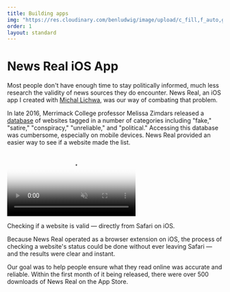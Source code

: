 ```yaml
---
title: Building apps
img: "https://res.cloudinary.com/benludwig/image/upload/c_fill,f_auto,g_center,h_1415,q_auto:best,w_1000/v1523413625/newsrealpreview_dqprjf.png"
order: 1
layout: standard
---
```

<div class="page revealblock">
  <div class="type-column">
    <h1>News Real iOS App</h1>
    <p>Most people don't have enough time to stay politically informed, much less research the validity of news sources they do encounter. News Real, an iOS app I created with <a href="https://github.com/mlichwa" target="_blank">Michal Lichwa</a>, was our way of combating that problem.</p>
    <p>In late 2016, Merrimack College professor Melissa Zimdars released a <a href="https://docs.google.com/document/d/10eA5-mCZLSS4MQY5QGb5ewC3VAL6pLkT53V_81ZyitM/preview" target="_blank">database</a> of websites tagged in a number of categories including "fake," "satire," "conspiracy," "unreliable," and "political." Accessing this database was cumbersome, especially on mobile devices. News Real provided an easier way to see if a website made the list.</p>
  </div>
  <div class="video-mobile">
    <video autoplay loop muted playsinline poster="https://res.cloudinary.com/benludwig/image/upload/f_auto,q_auto:best/v1573595397/nr_screen_frame_yyoffy.png">
      <source src="https://res.cloudinary.com/benludwig/video/upload/vc_auto/v1573595063/nr_screen_bexffu.mp4" type="video/mp4">
      <source src="https://res.cloudinary.com/benludwig/video/upload/vc_auto/v1573595063/nr_screen_bexffu.webm" type="video/webm">
      Your browser does not support the video tag.
    </video>
    <p class="caption">Checking if a website is valid &#8212; directly from Safari on iOS.</p>
  </div>
  <div class="type-column">
    <p>Because News Real operated as a browser extension on iOS, the process of checking a website's status could be done without ever leaving Safari &#8212; and the results were clear and instant.</p>
    <p>Our goal was to help people ensure what they read online was accurate and reliable. Within the first month of it being released, there were over 500 downloads of News Real on the App Store.</p>
  </div>
</div>
